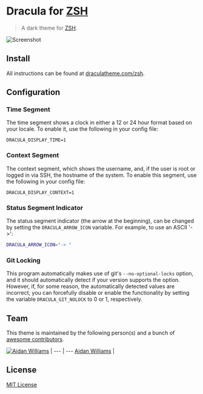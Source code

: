 # Dracula for [ZSH](http://zsh.org)

> A dark theme for [ZSH](http://zsh.org).

![Screenshot](https://draculatheme.com/assets/img/screenshots/zsh.png)

## Install

All instructions can be found at [draculatheme.com/zsh](https://draculatheme.com/zsh).

## Configuration
### Time Segment
The time segment shows a clock in either a 12 or 24 hour format
based on your locale. To enable it, use the following in your config file:
```
DRACULA_DISPLAY_TIME=1
```

### Context Segment
The context segment, which shows the username, and, if the user is root or logged in via
SSH, the hostname of the system. To enable this segment, use the following in your config file:
```
DRACULA_DISPLAY_CONTEXT=1
```

### Status Segment Indicator
The status segment indicator (the arrow at the beginning), can be changed by setting the `DRACULA_ARROW_ICON` variable. For example, to use an ASCII '->':
```sh
DRACULA_ARROW_ICON="-> "
```

### Git Locking
This program automatically makes use of git's `--no-optional-locks` option,
and it should automatically detect if your version supports the option. However,
if, for some reason, the automatically detected values are incorrect, you can
forcefully disable or enable the functionality by setting the variable
`DRACULA_GIT_NOLOCK` to 0 or 1, respectively.

## Team

This theme is maintained by the following person(s) and a bunch of [awesome contributors](https://github.com/dracula/zsh/graphs/contributors).

[![Aidan Williams](https://avatars0.githubusercontent.com/u/30708886?s=70)](https://github.com/AGitBoy) |
--- | ---
[Aidan Williams](https://github.com/AGitBoy) |

## License

[MIT License](./LICENSE)
